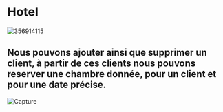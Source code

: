 # Hotel

![356914115](https://user-images.githubusercontent.com/112926730/212089029-10c8d563-09f6-4ea0-a328-82e01411f1a1.jpg)

## Nous pouvons ajouter ainsi que supprimer un client, à partir de ces clients nous pouvons reserver une chambre donnée, pour un client et pour une date précise.

![Capture](https://user-images.githubusercontent.com/112926730/212088481-836e9f65-966b-4a30-b40c-54423c4d2bf2.PNG)
